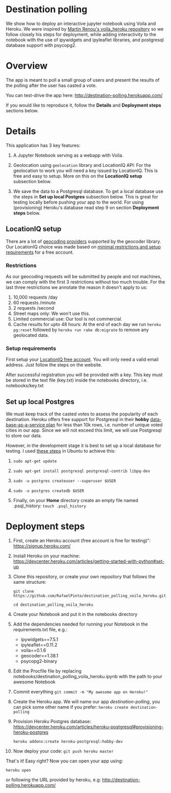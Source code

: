 # Destination polling

We show how to deploy an interactive jupyter notebook using Voila and Heroku. We were inspired by [Martin Renou's voila_heroku repository](https://github.com/martinRenou/voila_heroku) so we follow closely his steps for deployment, while adding interactivity to the notebook with the use of ipywidgets and ipyleaflet libraries, and postgresql database support with psycopg2.


# Overview

The app is meant to poll a small group of users and present the results of the polling after the user has casted a vote.

You can test-drive the app here: http://destination-polling.herokuapp.com/

If you would like to reproduce it, follow the **Details** and **Deployment steps** sections below.


# Details

This application has 3 key features:

1. A Jupyter Notebook serving as a webapp with Voila.

2. Geolocation using ```geolocation``` library and LocationIQ API: For the geolocation to work you will need a key issued by LocationIQ. This is free and easy to setup. More on this on the **LocationIQ setup** subsection below.

3. We save the data to a Postgresql database. To get a local database use the steps in **Set up local Postgres** subsection below. This is great for testing locally before pushing your app to the world. For using (provisioning) Heroku's database read step 9 on section **Deployment steps** below.


## LocationIQ setup

There are a lot of [geocoding providers](https://geocoder.readthedocs.io/index.html#providers) supported by the geocoder library. Our LocationIQ choice was made based on [minimal restrictions and setup requirements](https://locationiq.com/pricing) for a free account.

### Restrictions

As our geocoding requests will be submitted by people and not machines, we can comply with the first 3 restrictions without too much trouble. For the last three restrictions we annotate the reason it doesn't apply to us:  

1. 10,000 requests /day 
2. 60 requests /minute 
3. 2 requests /second 
4. Street maps only: We won't use this.
5. Limited commercial use: Our tool is not commercial.
6. Cache results for upto 48 hours: At the end of each day we run ```heroku pg:reset``` followed by ```heroku run rake db:migrate``` to remove any geolocated data.


### Setup requirements

First setup your [LocationIQ free account](https://locationiq.com/register). You will only need a valid email address. Just follow the steps on the website.

After successful registration you will be provided with a key. This key must be stored in the text file (key.txt) inside the notebooks directory, i.e. notebooks/key.txt 


## Set up local Postgres

We must keep track of the casted votes to assess the popularity of each destination. Heroku offers free support for Postgresql in their **hobby** [data-base-as-a-service plan](https://www.heroku.com/pricing#databases) for less than 10k rows, i.e. number of unique voted cities in our app. Since we will not exceed this limit, we will use Postgresql to store our data.

However, in the development stage it is best to set up a local database for testing. I used [these steps](https://launchschool.com/blog/how-to-install-postgres-for-linux) in Ubuntu to achieve this:
 
1. ```sudo apt-get update```
    
2. ```sudo apt-get install postgresql postgresql-contrib libpq-dev```
    
3. ```sudo -u postgres createuser --superuser $USER```
    
4. ```sudo -u postgres createdb $USER ```
    
5. Finally, on your **Home** directory create an empty file named .psql_history: ```touch .psql_history```  


# Deployment steps

1. First, create an Heroku account (free account is fine for testing)": https://signup.heroku.com/

2. Install Heroku on your machine: https://devcenter.heroku.com/articles/getting-started-with-python#set-up

3. Clone this repository, or create your own repository that follows the same structure:

    ```git clone https://github.com/RafaelPinto/destination_polling_voila_heroku.git```
    
   ```cd destination_polling_voila_heroku```
   
4. Create your Notebook and put it in the notebooks directory


5. Add the dependencies needed for running your Notebook in the requirements.txt file, e.g.:
    - ipywidgets==7.5.1
    - ipyleaflet==0.11.2
    - voila==0.1.6
    - geocoder==1.38.1
    - psycopg2-binary

6. Edit the Procfile file by replacing notebooks/destination_polling_voila_heroku.ipynb with the path to your awesome Notebook

7. Commit everything
   ```git commit -m "My awesome app on Heroku!"```

8. Create the Heroku app. We will name our app *destination-polling*, you can pick some other name if you prefer:
   ```heroku create destination-polling```

9. Provision Heroku Postgres database: https://devcenter.heroku.com/articles/heroku-postgresql#provisioning-heroku-postgres
    
    ```heroku addons:create heroku-postgresql:hobby-dev```


10. Now deploy your code:
   ```git push heroku master```
   
   
That's it! Easy right? Now you can open your app using:

```heroku open```

or following the URL provided by heroku, e.g: http://destination-polling.herokuapp.com/
